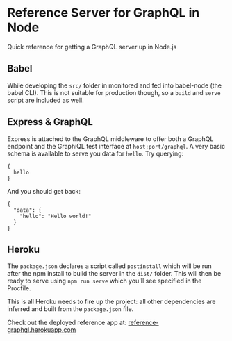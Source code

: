 # Reference Server for GraphQL in Node

Quick reference for getting a GraphQL server up in Node.js

## Babel

While developing the `src/` folder in monitored and fed into babel-node (the
babel CLI).  This is not suitable for production though, so a `build` and
`serve` script are included as well.

## Express & GraphQL

Express is attached to the GraphQL middleware to offer both a GraphQL endpoint
and the GraphiQL test interface at `host:port/graphql`.  A very basic schema is
available to serve you data for `hello`.  Try querying:

```
{
  hello
}
```

And you should get back:

```
{
  "data": {
    "hello": "Hello world!"
  }
}
```

## Heroku

The `package.json` declares a script called `postinstall` which will be run after
the npm install to build the server in the `dist/` folder.  This will then be
ready to serve using `npm run serve` which you'll see specified in the Procfile.

This is all Heroku needs to fire up the project: all other dependencies are inferred
and built from the `package.json` file.

Check out the deployed reference app at: [reference-graphql.herokuapp.com](http://reference-graphql.herokuapp.com/graphql?query=%23%20Welcome%20to%20GraphiQL%0A%23%0A%23%20GraphiQL%20is%20an%20in-browser%20tool%20for%20writing%2C%20validating%2C%20and%0A%23%20testing%20GraphQL%20queries.%0A%23%0A%23%20Type%20queries%20into%20this%20side%20of%20the%20screen%2C%20and%20you%20will%20see%20intelligent%0A%23%20typeaheads%20aware%20of%20the%20current%20GraphQL%20type%20schema%20and%20live%20syntax%20and%0A%23%20validation%20errors%20highlighted%20within%20the%20text.%0A%23%0A%23%20GraphQL%20queries%20typically%20start%20with%20a%20%22%7B%22%20character.%20Lines%20that%20starts%0A%23%20with%20a%20%23%20are%20ignored.%0A%23%0A%23%20An%20example%20GraphQL%20query%20might%20look%20like%3A%0A%23%0A%23%20%20%20%20%20%7B%0A%23%20%20%20%20%20%20%20field(arg%3A%20%22value%22)%20%7B%0A%23%20%20%20%20%20%20%20%20%20subField%0A%23%20%20%20%20%20%20%20%7D%0A%23%20%20%20%20%20%7D%0A%23%0A%23%20Keyboard%20shortcuts%3A%0A%23%0A%23%20%20%20%20%20%20%20Run%20Query%3A%20%20Ctrl-Enter%20(or%20press%20the%20play%20button%20above)%0A%23%0A%23%20%20%20Auto%20Complete%3A%20%20Ctrl-Space%20(or%20just%20start%20typing)%0A%23%0A%0A%7B%20hello%20%7D%0A)
